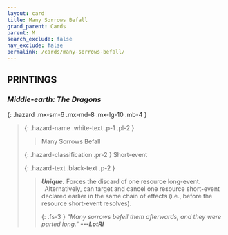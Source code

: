 ```yaml
---
layout: card
title: Many Sorrows Befall
grand_parent: Cards
parent: M
search_exclude: false
nav_exclude: false
permalink: /cards/many-sorrows-befall/
---
```


## PRINTINGS


### _Middle-earth: The Dragons_

{: .hazard .mx-sm-6 .mx-md-8 .mx-lg-10 .mb-4 }
> {: .hazard-name .white-text .p-1 .pl-2 }
> > <div class="hazard-mp"></div>
> > <div class="card-name">Many Sorrows Befall</div>
>
> {: .hazard-classification .pr-2 }
> Short-event
>
> {: .hazard-text .black-text .p-2 }
> > _**Unique.**_ Forces the discard of one resource long-event. <br>&ensp;Alternatively, can target and cancel one resource short-event declared earlier in the same chain of effects (i.e., before the resource short-event resolves). 
> > 
> > {: .fs-3 } 
> > _“Many sorrows befell them afterwards, and they were parted long."_ ***---&#65279;LotRI*** 
>
